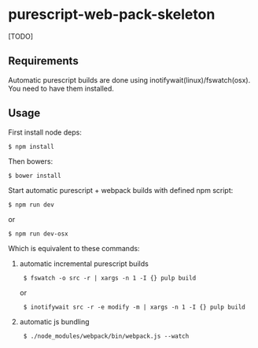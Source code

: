 # purescript-web-pack-skeleton

[TODO] 

## Requirements

Automatic purescript builds are done using inotifywait(linux)/fswatch(osx).
You need to have them installed.


## Usage

First install node deps:

    $ npm install
    
Then bowers:

    $ bower install

Start automatic purescript + webpack builds with defined npm script:

    $ npm run dev
    
  or

    $ npm run dev-osx


Which is equivalent to these commands:

1. automatic incremental purescript builds

        $ fswatch -o src -r | xargs -n 1 -I {} pulp build
       
   or
       
        $ inotifywait src -r -e modify -m | xargs -n 1 -I {} pulp build

2. automatic js bundling

        $ ./node_modules/webpack/bin/webpack.js --watch 
